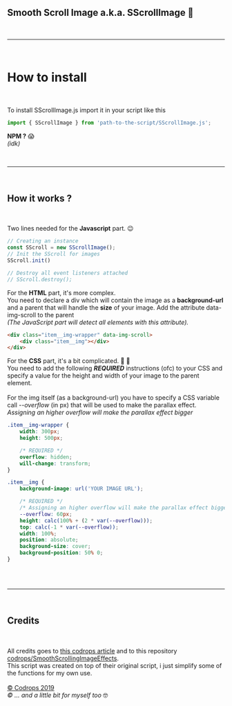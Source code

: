 ## Smooth Scroll Image a.k.a. SScrollImage 🕺
<br>

---

<br>

# How to install

<br>

To install SScrollImage.js import it in your script like this

```javascript
import { SScrollImage } from 'path-to-the-script/SScrollImage.js';

```
**NPM ?** 😱
<br> *(idk)*

<br>

---

<br>

## How it works ?

<br>

Two lines needed for the **Javascript** part. 😉

```javascript
// Creating an instance
const SScroll = new SScrollImage();
// Init the SScroll for images
SScroll.init()

// Destroy all event listeners attached
// SScroll.destroy();
```

For the **HTML** part, it's more complex. <br>
You need to declare a div which will contain the image as a **background-url** and a parent that will handle the **size** of your image.
Add the attribute data-img-scroll to the parent <br>
*(The JavaScript part will detect all elements with this attribute).*
```html
<div class="item__img-wrapper" data-img-scroll>
	<div class="item__img"></div>
</div>
```

For the **CSS** part, it's a bit complicated.  💪 💪<br>
You need to add the following ***REQUIRED*** instructions (ofc) to your CSS and specify a value for the height and width of your image to the parent element.
<br> <br>
For the img itself (as a background-url) you have to specify a CSS variable call *--overflow* (in px) that will be used to make the parallax effect. <br>
*Assigning an higher overflow will make the parallax effect bigger*
```css
.item__img-wrapper {
	width: 300px;
	height: 500px;

	/* REQUIRED */
	overflow: hidden;
	will-change: transform;
}

.item__img {
	background-image: url('YOUR IMAGE URL');

	/* REQUIRED */
	/* Assigning an higher overflow will make the parallax effect bigger */
	--overflow: 60px;
	height: calc(100% + (2 * var(--overflow)));
	top: calc(-1 * var(--overflow));
	width: 100%;
	position: absolute;
	background-size: cover;
	background-position: 50% 0;
}
	
```

<br>

---

<br>

## Credits

<br>

All credits goes to [this codrops article](https://tympanus.net/codrops/2019/07/23/smooth-scrolling-image-effects/) and to this repository [codrops/SmoothScrollingImageEffects](https://github.com/codrops/SmoothScrollingImageEffects/).
<br>
This script was created on top of their original script, i just simplify some of the functions for my own use.
<br> <br>
[© Codrops 2019](www.codrops.com)
<br> 
*© ... and a little bit for myself too* 🤓
